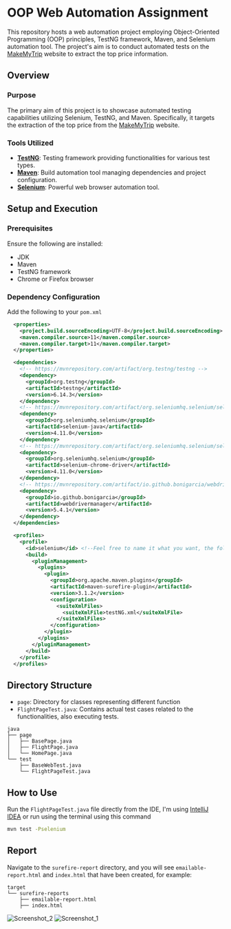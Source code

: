 # OOP Web Automation Assignment

This repository hosts a web automation project employing Object-Oriented Programming (OOP) principles, TestNG framework, Maven, and Selenium automation tool. The project's aim is to conduct automated tests on the [MakeMyTrip](https://www.makemytrip.com/) website to extract the top price information.

## Overview

### Purpose
The primary aim of this project is to showcase automated testing capabilities utilizing Selenium, TestNG, and Maven. Specifically, it targets the extraction of the top price from the [MakeMyTrip](https://www.makemytrip.com/) website.

### Tools Utilized
- [**TestNG**](https://testng.org/doc/): Testing framework providing functionalities for various test types.
- [**Maven**](https://maven.apache.org/): Build automation tool managing dependencies and project configuration.
- [**Selenium**](https://www.selenium.dev/): Powerful web browser automation tool.

## Setup and Execution

### Prerequisites
Ensure the following are installed:
- JDK
- Maven
- TestNG framework
- Chrome or Firefox browser

### Dependency Configuration
Add the following to your `pom.xml`
```xml
  <properties>
    <project.build.sourceEncoding>UTF-8</project.build.sourceEncoding>
    <maven.compiler.source>11</maven.compiler.source>
    <maven.compiler.target>11</maven.compiler.target>
  </properties>

  <dependencies>
    <!-- https://mvnrepository.com/artifact/org.testng/testng -->
    <dependency>
      <groupId>org.testng</groupId>
      <artifactId>testng</artifactId>
      <version>6.14.3</version>
    </dependency>
    <!-- https://mvnrepository.com/artifact/org.seleniumhq.selenium/selenium-java -->
    <dependency>
      <groupId>org.seleniumhq.selenium</groupId>
      <artifactId>selenium-java</artifactId>
      <version>4.11.0</version>
    </dependency>
    <!-- https://mvnrepository.com/artifact/org.seleniumhq.selenium/selenium-chrome-driver -->
    <dependency>
      <groupId>org.seleniumhq.selenium</groupId>
      <artifactId>selenium-chrome-driver</artifactId>
      <version>4.11.0</version>
    </dependency>
    <!-- https://mvnrepository.com/artifact/io.github.bonigarcia/webdrivermanager -->
    <dependency>
      <groupId>io.github.bonigarcia</groupId>
      <artifactId>webdrivermanager</artifactId>
      <version>5.4.1</version>
    </dependency>
  </dependencies>

  <profiles>
    <profile>
      <id>selenium</id> <!--Feel free to name it what you want, the following id to run later in the console-->
      <build>
        <pluginManagement>
          <plugins>
            <plugin>
              <groupId>org.apache.maven.plugins</groupId>
              <artifactId>maven-surefire-plugin</artifactId>
              <version>3.1.2</version>
              <configuration>
                <suiteXmlFiles>
                  <suiteXmlFile>testNG.xml</suiteXmlFile>
                </suiteXmlFiles>
              </configuration>
            </plugin>
          </plugins>
        </pluginManagement>
      </build>
    </profile>
  </profiles>

```
## Directory Structure
- `page`: Directory for classes representing different function
- `FlightPageTest.java`: Contains actual test cases related to the functionalities, also executing tests.

```
java
├── page
│   ├── BasePage.java
│   ├── FlightPage.java
│   └── HomePage.java
└── test
    ├── BaseWebTest.java
    └── FlightPageTest.java
```

## How to Use
Run the `FlightPageTest.java` file directly from the IDE, I'm using [IntelliJ IDEA](https://www.jetbrains.com/idea/) or run using the terminal using this command
```bash
mvn test -Pselenium
```

## Report
Navigate to the `surefire-report` directory, and you will see `emailable-report.html` and `index.html` that have been created, for example:
```
target
└── surefire-reports
    ├── emailable-report.html
    ├── index.html
```
![Screenshot_2](https://github.com/dannyhdyt/Web-Automation-Assignment/assets/153344198/6c8a2975-322a-47ee-9f21-16412a63409f)
![Screenshot_1](https://github.com/dannyhdyt/Web-Automation-Assignment/assets/153344198/e3f959a7-5d76-4b9f-b433-75e4bed232a7)
